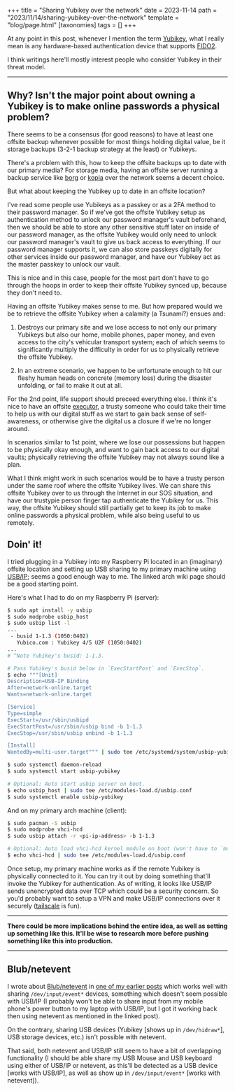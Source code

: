 +++
title = "Sharing Yubikey over the network"
date = 2023-11-14
path = "2023/11/14/sharing-yubikey-over-the-network"
template = "blog/page.html"
[taxonomies]
tags = []
+++

At any point in this post, whenever I mention the term
[Yubikey](https://www.yubico.com/products/how-the-yubikey-works/), what I really mean is any hardware-based
authentication device that supports [FIDO2](https://fidoalliance.org/fido2/).

I think writings here'll mostly interest people who consider Yubikey in their threat model.

------------------------------

## Why? Isn't the major point about owning a Yubikey is to make online passwords a physical problem?

There seems to be a consensus (for good reasons) to have at least one offsite backup whenever possible for
most things holding digital value, be it storage backups (3-2-1 backup strategy at the least) or Yubikeys.

There's a problem with this, how to keep the offsite backups up to date with our primary media?
For storage media, having an offsite server running a backup service like
[borg](https://github.com/borgbackup/borg) or [kopia](https://github.com/kopia/kopia) over the network seems
a decent choice.

But what about keeping the Yubikey up to date in an offsite location?

I've read some people use Yubikeys as a passkey or as a 2FA method to their password manager. So if we've
got the offsite Yubikey setup as authentication method to unlock our password manager's vault beforehand,
then we should be able to store any other sensitive stuff later on inside of our password manager, as the
offsite Yubikey would only need to unlock our password manager's vault to give us back access to everything.
If our password manager supports it, we can also store passkeys digitally for other services inside our
password manager, and have our Yubikey act as the master passkey to unlock our vault.

This is nice and in this case, people for the most part don't have to go through the hoops in order to keep
their offsite Yubikey synced up, because they don't need to.

Having an offsite Yubikey makes sense to me. But how prepared would we be to retrieve the offsite Yubikey
when a calamity (a Tsunami?) ensues and:

1. Destroys our primary site and we lose access to not only our primary Yubikeys but also our home,
   mobile phones, paper money, and even access to the city's vehicular transport system; each of which seems
   to significantly multiply the difficulty in order for us to physically retrieve the offsite Yubikey.

2. In an extreme scenario, we happen to be unfortunate enough to hit our fleshy human heads on concrete
   (memory loss) during the disaster unfolding, or fail to make it out at all.


For the 2nd point, life support should preceed everything else. I think it's nice to have an offsite
[executor](https://www.reddit.com/r/Bitwarden/comments/q0m19n/on_dying_and_your_password_vault/),
a trusty someone who could take their time to help us with our digital stuff as we start to gain back sense
of self-awareness, or otherwise give the digital us a closure if we're no longer around.

In scenarios similar to 1st point, where we lose our possessions but happen to be physically okay enough,
and want to gain back access to our digital vaults; physically retrieving the offsite Yubikey may not always
sound like a plan.

What I think might work in such scenarios would be to have a trusty person under the same roof where the
offsite Yubikey lives. We can share this offsite Yubikey over to us through the Internet in our SOS situation,
and have our trustypie person finger tap authenticate the Yubikey for us. This way, the offsite Yubikey should
still partially get to keep its job to make online passwords a physical problem, while also being useful to us
remotely.

## Doin' it!

I tried plugging in a Yubikey into my Raspberry Pi located in an (imaginary) offsite location and setting up USB
sharing to my primary machine using [USB/IP](https://wiki.archlinux.org/title/USB/IP); seems a good enough way
to me. The linked arch wiki page should be a good starting point.

Here's what I had to do on my Raspberry Pi (server):

```bash
$ sudo apt install -y usbip
$ sudo modprobe usbip_host
$ sudo usbip list -l
...
 - busid 1-1.3 (1050:0402)
   Yubico.com : Yubikey 4/5 U2F (1050:0402)
...
# ^Note Yubikey's busid: 1-1.3.

# Pass Yubikey's busid below in `ExecStartPost` and `ExecStop`.
$ echo """[Unit]
Description=USB-IP Binding
After=network-online.target
Wants=network-online.target

[Service]
Type=simple
ExecStart=/usr/sbin/usbipd
ExecStartPost=/usr/sbin/usbip bind -b 1-1.3
ExecStop=/usr/sbin/usbip unbind -b 1-1.3

[Install]
WantedBy=multi-user.target""" | sudo tee /etc/systemd/system/usbip-yubikey.service

$ sudo systemctl daemon-reload
$ sudo systemctl start usbip-yubikey

# Optional: Auto start usbip server on boot.
$ echo usbip_host | sudo tee /etc/modules-load.d/usbip.conf
$ sudo systemctl enable usbip-yubikey
```

And on my primary arch machine (client):

```bash
$ sudo pacman -S usbip
$ sudo modprobe vhci-hcd
$ sudo usbip attach -r <pi-ip-address> -b 1-1.3

# Optional: Auto load vhci-hcd kernel module on boot (won't have to `modprobe vhci-hcd` on every boot).
$ echo vhci-hcd | sudo tee /etc/modules-load.d/usbip.conf
```

Once setup, my primary machine works as if the remote Yubikey is physically connected to it.
You can try it out by doing something that'll invoke the Yubikey for authentication. As of writing, it looks
like USB/IP sends unencrypted data over TCP which could be a security concern. So you'd probably want to
setup a VPN and make USB/IP connections over it securely ([tailscale](https://github.com/tailscale/tailscale)
is fun).

------------------------------

**There could be more implications behind the entire idea, as well as setting up something like this.
It'll be wise to research more before pushing something like this into production.**

------------------------------

## Blub/netevent

I wrote about [Blub/netevent](https://github.com/Blub/netevent) in
[one of my earlier posts](/2019/02/18/sharing-linux-event-devices-with-other-linux-machines/)
which works well with sharing `/dev/input/event*` devices, something which doesn't seem possible with
USB/IP (I probably won't be able to share input from my mobile phone's power button to my laptop with USB/IP,
but I got it working back then using netevent as mentioned in the linked post).

On the contrary, sharing USB devices (Yubikey [shows up in `/dev/hidraw*`], USB storage devices, etc.)
isn't possible with netevent.

That said, both netevent and USB/IP still seem to have a bit of overlapping functionality (I should be able
share my USB Mouse and USB keyboard using either of USB/IP or netevent, as this'll be detected as a USB device
[works with USB/IP], as well as show up in `/dev/input/event*` [works with netevent]).
